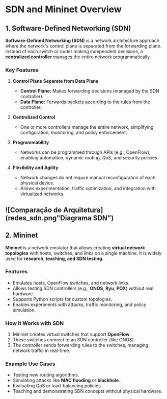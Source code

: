 
# SDN and Mininet Overview

## 1. Software-Defined Networking (SDN)

**Software-Defined Networking (SDN)** is a network architecture approach where the network's control plane is separated from the forwarding plane. Instead of each switch or router making independent decisions, a **centralized controller** manages the entire network programmatically.

### Key Features

1. **Control Plane Separate from Data Plane**  
   - **Control Plane:** Makes forwarding decisions (managed by the SDN controller).  
   - **Data Plane:** Forwards packets according to the rules from the controller.

2. **Centralized Control**  
   - One or more controllers manage the entire network, simplifying configuration, monitoring, and policy enforcement.

3. **Programmability**  
   - Networks can be programmed through APIs (e.g., OpenFlow), enabling automation, dynamic routing, QoS, and security policies.

4. **Flexibility and Agility**  
   - Network changes do not require manual reconfiguration of each physical device.  
   - Allows experimentation, traffic optimization, and integration with virtualized networks.
     
![Comparação de Arquitetura](redes_sdn.png"Diagrama SDN")
---

## 2. Mininet

**Mininet** is a network emulator that allows creating **virtual network topologies** with hosts, switches, and links on a single machine. It is widely used for **research, teaching, and SDN testing**.

### Features

- Emulates hosts, OpenFlow switches, and network links.  
- Allows testing SDN controllers (e.g., **ONOS**, **Ryu**, **POX**) without real hardware.  
- Supports Python scripts for custom topologies.  
- Enables experiments with attacks, traffic monitoring, and policy simulation.

### How it Works with SDN

1. Mininet creates virtual switches that support **OpenFlow**.  
2. These switches connect to an SDN controller (like ONOS).  
3. The controller sends forwarding rules to the switches, managing network traffic in real-time.

### Example Use Cases

- Testing new routing algorithms.  
- Simulating attacks like **MAC flooding** or **blackhole**.  
- Evaluating QoS or load-balancing policies.  
- Teaching and demonstrating SDN concepts without physical hardware.
